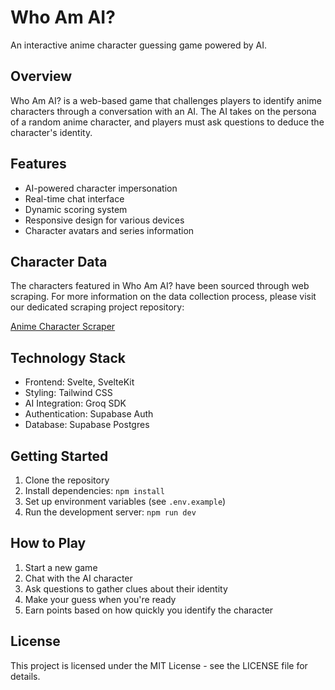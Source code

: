 # Who Am AI?

An interactive anime character guessing game powered by AI.

## Overview

Who Am AI? is a web-based game that challenges players to identify anime characters through a conversation with an AI. The AI takes on the persona of a random anime character, and players must ask questions to deduce the character's identity.

## Features

- AI-powered character impersonation
- Real-time chat interface
- Dynamic scoring system
- Responsive design for various devices
- Character avatars and series information
## Character Data

The characters featured in Who Am AI? have been sourced through web scraping. For more information on the data collection process, please visit our dedicated scraping project repository:

[Anime Character Scraper](https://github.com//ItzCyzmiX/Anime-Scrapper)


## Technology Stack

- Frontend: Svelte, SvelteKit
- Styling: Tailwind CSS
- AI Integration: Groq SDK
- Authentication: Supabase Auth
- Database: Supabase Postgres

## Getting Started

1. Clone the repository
2. Install dependencies: `npm install`
3. Set up environment variables (see `.env.example`)
6. Run the development server: `npm run dev`

## How to Play

1. Start a new game
2. Chat with the AI character
3. Ask questions to gather clues about their identity
4. Make your guess when you're ready
5. Earn points based on how quickly you identify the character


## License

This project is licensed under the MIT License - see the LICENSE file for details.
